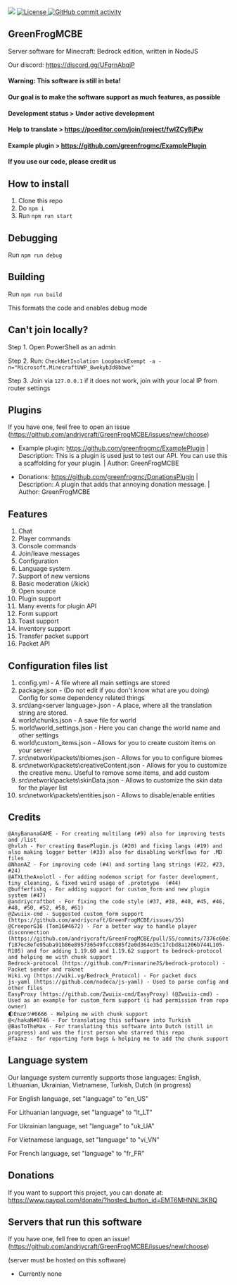 <img src="https://greenfrog.f1470348511.workers.dev/favicon.ico">

<a href="https://github.com/andriycraft/GreenFrogMCBE/blob/master/LICENSE">
  <img alt="License" src="https://img.shields.io/github/license/andriycraft/GreenFrogMCBE">
</a>
<a href="https://github.com/andriycraft/GreenFrogMCBE/commits/main">
  <img alt="GitHub commit activity" src="https://img.shields.io/github/commit-activity/m/andriycraft/GreenFrogMCBE?color=%2387F4BC&style=flat-square">
</a>

## GreenFrogMCBE

Server software for Minecraft: Bedrock edition, written in NodeJS

Our discord: https://discord.gg/UFqrnAbqjP

#### Warning: This software is still in beta!

#### Our goal is to make the software support as much features, as possible

#### Development status > Under active development

#### Help to translate > https://poeditor.com/join/project/fwIZCyBjPw

#### Example plugin > https://github.com/greenfrogmc/ExamplePlugin

#### If you use our code, please credit us

## How to install

1. Clone this repo
2. Do `npm i`
3. Run `npm run start`

## Debugging

Run `npm run debug`

## Building

Run `npm run build`

This formats the code and enables debug mode

## Can't join locally?

Step 1. Open PowerShell as an admin

Step 2. Run: `CheckNetIsolation LoopbackExempt -a -n="Microsoft.MinecraftUWP_8wekyb3d8bbwe"`

Step 3. Join via `127.0.0.1` if it does not work, join with your local IP from router settings

## Plugins

If you have one, feel free to open an issue (https://github.com/andriycraft/GreenFrogMCBE/issues/new/choose)

- Example plugin: https://github.com/greenfrogmc/ExamplePlugin | Description: This is a plugin is used just to test our API. You can use this a scaffolding for your plugin. | Author: GreenFrogMCBE

- Donations: https://github.com/greenfrogmc/DonationsPlugin | Description: A plugin that adds that annoying donation message. | Author: GreenFrogMCBE

## Features

1. Chat
2. Player commands
3. Console commands
4. Join/leave messages
5. Configuration
6. Language system
7. Support of new versions
8. Basic moderation (/kick)
9. Open source
10. Plugin support
11. Many events for plugin API
12. Form support
13. Toast support
14. Inventory support
15. Transfer packet support
16. Packet API

## Configuration files list

1. config.yml - A file where all main settings are stored
2. package.json - (Do not edit if you don't know what are you doing) Config for some dependency related things
3. src\lang\<server language>.json - A place, where all the translation string are stored.
4. world\chunks.json - A save file for world
5. world\world_settings.json - Here you can change the world name and other settings
6. world\custom_items.json - Allows for you to create custom items on your server
7. src\network\packets\biomes.json - Allows for you to configure biomes
8. src\network\packets\creativeContent.json - Allows for you to customize the creative menu. Useful to remove some items, and add custom
9. src\network\packets\skinData.json - Allows to customize the skin data for the player list
10. src\network\packets\entities.json - Allows to disable/enable entities

## Credits

```@andriycraft - For creating this software
@AnyBananaGAME - For creating multilang (#9) also for improving tests and /list
@hvlxh - For creating BasePlugin.js (#20) and fixing langs (#19) and also making logger better (#33) also for disabling workflows for .MD files
@NhanAZ - For improving code (#4) and sorting lang strings (#22, #23, #24)
@ATXLtheAxolotl - For adding nodemon script for faster development, tiny cleaning, & fixed weird usage of .prototype  (#44)
@bufferfishq - For adding support for custom_form and new plugin system (#47)
@andriycraftbot - For fixing the code style (#37, #38, #40, #45, #46, #48, #50, #52, #58, #61)
@Zwuiix-cmd - Suggested custom_form support (https://github.com/andriycraft/GreenFrogMCBE/issues/35)
@CreeperG16 (Tom16#4672) - For a better way to handle player disconnection (https://github.com/andriycraft/GreenFrogMCBE/pull/55/commits/7376c60e73d9e98c4791f89f4c7c54b644e006a4#diff-f187ec8efe95aba91b86e895736549fccc085f2e0d364e35c17cbd8a1206b744L105-R105) and for adding 1.19.60 and 1.19.62 support to bedrock-protocol and helping me with chunk support
Bedrock-protocol (https://github.com/PrismarineJS/bedrock-protocol) - Packet sender and raknet
Wiki.vg (https://wiki.vg/Bedrock_Protocol) - For packet docs
js-yaml (https://github.com/nodeca/js-yaml) - Used to parse config and other files
EasyProxy (https://github.com/Zwuiix-cmd/EasyProxy) (@Zwuiix-cmd) - Used as an example for custom_form support (i had permission from repo owner)
🌓Enzøツ#6666 - Helping me with chunk support
@</hakaN#0746 - For translating this software into Turkish
@BasToTheMax - For translating this software into Dutch (still in progress) and was the first person who starred this repo
@faaxz - for reporting form bugs & helping me to add the chunk support
```

## Language system

Our language system currently supports those languages: English, Lithuanian, Ukrainian, Vietnamese, Turkish, Dutch (in progress)

For English language, set "language" to "en_US"

For Lithuanian language, set "language" to "lt_LT"

For Ukrainian language, set "language" to "uk_UA"

For Vietnamese language, set "language" to "vi_VN"

For French language, set "language" to "fr_FR"

## Donations

If you want to support this project, you can donate at: https://www.paypal.com/donate/?hosted_button_id=EMT6MHNNL3KBQ

## Servers that run this software

If you have one, fell free to open an issue! (https://github.com/andriycraft/GreenFrogMCBE/issues/new/choose)

(server must be hosted on this software)

- Currently none
